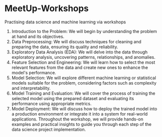 # MeetUp-Workshops
Practising data science and machine learning via workshops 


1. Introduction to the Problem: We will begin by understanding the problem at hand and its objectives.
2. Data Preprocessing: We will discuss techniques for cleaning and preparing the data, ensuring its quality and reliability.
3. Exploratory Data Analysis (EDA): We will delve into the data through exploratory analysis, uncovering patterns, relationships, and anomalies.
4. Feature Selection and Engineering: We will learn how to select the most relevant features from the data and create new ones to enhance the model's performance.
5. Model Selection: We will explore different machine learning or statistical models suitable for the problem, considering factors such as complexity and interpretability.
6. Model Training and Evaluation: We will cover the process of training the selected model using the prepared dataset and evaluating its performance using appropriate metrics.
7. Model Deployment: We will discuss how to deploy the trained model into a production environment or integrate it into a system for real-world applications.
Throughout the workshop, we will provide hands-on examples and practical insights to guide you through each step of the data science project implementation.
